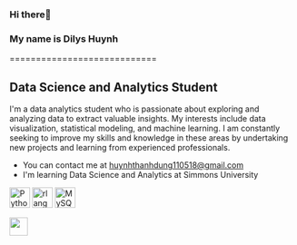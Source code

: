 

### Hi there👋 

### My name is Dilys Huynh
============================

Data Science and Analytics Student
----------------------------------

I'm a data analytics student who is passionate about exploring and analyzing data to extract valuable insights. My interests include data visualization, statistical modeling, and machine learning. I am constantly seeking to improve my skills and knowledge in these areas by undertaking new projects and learning from experienced professionals.

*  You can contact me at [huynhthanhdung110518@gmail.com](mailto:huynhthanhdung110518@gmail.com)
*  I'm learning Data Science and Analytics at Simmons University

<p align="left">
<a href="https://www.python.org/" target="_blank" rel="noreferrer"><img src="https://raw.githubusercontent.com/danielcranney/readme-generator/main/public/icons/skills/python-colored.svg" width="36" height="36" alt="Python" /></a>
<a href="https://www.r-project.org/" target="_blank" rel="noreferrer"><img src="https://raw.githubusercontent.com/danielcranney/readme-generator/main/public/icons/skills/rlang-colored.svg" width="36" height="36" alt="rlang" /></a>
<a href="https://www.mysql.com/" target="_blank" rel="noreferrer"><img src="https://raw.githubusercontent.com/danielcranney/readme-generator/main/public/icons/skills/mysql-colored.svg" width="36" height="36" alt="MySQL" /></a>
</p>
                    
                  
               
<p align="left">
<a href="https://www.linkedin.com/in/dilys-huynh-9078ba243/" target="_blank" rel="noreferrer"><img src="https://raw.githubusercontent.com/danielcranney/readme-generator/main/public/icons/socials/linkedin.svg" width="32" height="32" /></a></p>
